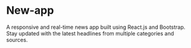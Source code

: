 # New-app
A responsive and real-time news app built using React.js and Bootstrap. Stay updated with the latest headlines from multiple categories and sources.
